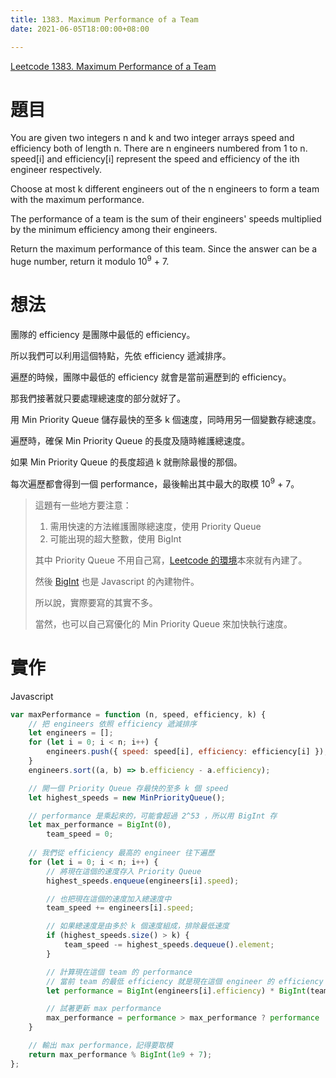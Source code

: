 ```yaml
---
title: 1383. Maximum Performance of a Team
date: 2021-06-05T18:00:00+08:00

---
```

[Leetcode 1383. Maximum Performance of a Team](https://leetcode.com/problems/maximum-performance-of-a-team/)

# 題目

You are given two integers n and k and two integer arrays speed and efficiency both of length n. There are n engineers numbered from 1 to n. speed[i] and efficiency[i] represent the speed and efficiency of the ith engineer respectively.

Choose at most k different engineers out of the n engineers to form a team with the maximum performance.

The performance of a team is the sum of their engineers' speeds multiplied by the minimum efficiency among their engineers.

Return the maximum performance of this team. Since the answer can be a huge number, return it modulo 10<sup>9</sup> + 7.

# 想法

團隊的 efficiency 是團隊中最低的 efficiency。

所以我們可以利用這個特點，先依 efficiency 遞減排序。

遍歷的時候，團隊中最低的 efficiency 就會是當前遍歷到的 efficiency。

那我們接著就只要處理總速度的部分就好了。

用 Min Priority Queue 儲存最快的至多 k 個速度，同時用另一個變數存總速度。

遍歷時，確保 Min Priority Queue 的長度及隨時維護總速度。

如果 Min Priority Queue 的長度超過 k 就刪除最慢的那個。

每次遍歷都會得到一個 performance，最後輸出其中最大的取模 10<sup>9</sup> + 7。

> 這題有一些地方要注意：
> 
> 1. 需用快速的方法維護團隊總速度，使用 Priority Queue
> 2. 可能出現的超大整數，使用 BigInt
> 
> 其中 Priority Queue 不用自己寫，[Leetcode 的環境](https://support.leetcode.com/hc/en-us/articles/360011833974-What-are-the-environments-for-the-programming-languages-)本來就有內建了。
> 
> 然後 [BigInt](https://developer.mozilla.org/en-US/docs/Web/JavaScript/Reference/Global_Objects/BigInt) 也是 Javascript 的內建物件。
> 
> 所以說，實際要寫的其實不多。
> 
> 當然，也可以自己寫優化的 Min Priority Queue 來加快執行速度。

# 實作

Javascript
```javascript
var maxPerformance = function (n, speed, efficiency, k) {
    // 把 engineers 依照 efficiency 遞減排序
    let engineers = [];
    for (let i = 0; i < n; i++) {
        engineers.push({ speed: speed[i], efficiency: efficiency[i] });
    }
    engineers.sort((a, b) => b.efficiency - a.efficiency);

    // 開一個 Priority Queue 存最快的至多 k 個 speed
    let highest_speeds = new MinPriorityQueue();

    // performance 是乘起來的，可能會超過 2^53 ，所以用 BigInt 存
    let max_performance = BigInt(0),
        team_speed = 0;
    
    // 我們從 efficiency 最高的 engineer 往下遍歷
    for (let i = 0; i < n; i++) {
        // 將現在這個的速度存入 Priority Queue
        highest_speeds.enqueue(engineers[i].speed);

        // 也把現在這個的速度加入總速度中
        team_speed += engineers[i].speed;

        // 如果總速度是由多於 k 個速度組成，排除最低速度
        if (highest_speeds.size() > k) {
            team_speed -= highest_speeds.dequeue().element;
        }

        // 計算現在這個 team 的 performance
        // 當前 team 的最低 efficiency 就是現在這個 engineer 的 efficiency
        let performance = BigInt(engineers[i].efficiency) * BigInt(team_speed);

        // 試著更新 max performance
        max_performance = performance > max_performance ? performance : max_performance;
    }

    // 輸出 max performance，記得要取模
    return max_performance % BigInt(1e9 + 7);
};
```